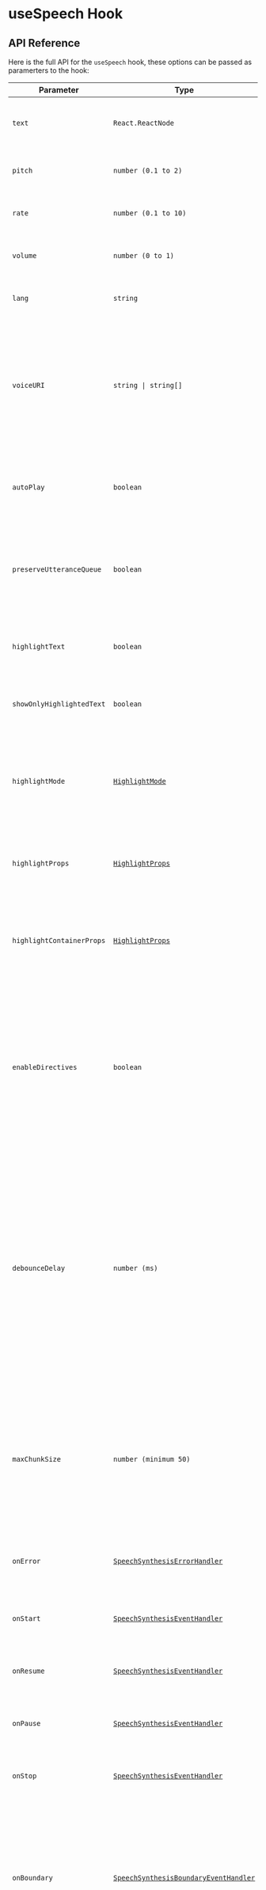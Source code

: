 # useSpeech Hook

## API Reference

Here is the full API for the `useSpeech` hook, these options can be passed as paramerters to the hook:

| Parameter                 | Type                                                                          | Required | Default         | Description                                                                                                                                                                                                                                                                                          |
| ------------------------- | ----------------------------------------------------------------------------- | -------- | --------------- | ---------------------------------------------------------------------------------------------------------------------------------------------------------------------------------------------------------------------------------------------------------------------------------------------------- |
| `text`                    | `React.ReactNode`                                                             | Yes      | -               | It contains the text to be spoken by **Web Speech API**.                                                                                                                                                                                                                                             |
| `pitch`                   | `number (0.1 to 2)`                                                           | No       | `1`             | The pitch at which the utterance will be spoken.                                                                                                                                                                                                                                                     |
| `rate`                    | `number (0.1 to 10)`                                                          | No       | `1`             | The speed at which the utterance will be spoken.                                                                                                                                                                                                                                                     |
| `volume`                  | `number (0 to 1)`                                                             | No       | `1`             | The volume at which the utterance will be spoken.                                                                                                                                                                                                                                                    |
| `lang`                    | `string`                                                                      | No       | -               | The language in which the utterance will be spoken.                                                                                                                                                                                                                                                  |
| `voiceURI`                | `string \| string[]`                                                          | No       | -               | The voice using which the utterance will be spoken. If provided an array, further voices will be used as fallback if initial voices are not found. See possible values [here](https://developer.mozilla.org/en-US/docs/Web/API/SpeechSynthesis/getVoices).                                           |
| `autoPlay`                | `boolean`                                                                     | No       | `false`         | Automatically starts speech when the component loads or when `text` changes, if set to true.                                                                                                                                                                                                         |
| `preserveUtteranceQueue`  | `boolean`                                                                     | No       | `false`         | Whether to maintain a queue of speech utterances (true) or clear previous utterances (false).                                                                                                                                                                                                        |
| `highlightText`           | `boolean`                                                                     | No       | `false`         | Whether the words in the text should be highlighted as they are read or not.                                                                                                                                                                                                                         |
| `showOnlyHighlightedText` | `boolean`                                                                     | No       | `false`         | If `true`, returns only the currently highlighted text.                                                                                                                                                                                                                                              |
| `highlightMode`           | [`HighlightMode`](#highlightmode)                                             | No       | `word`          | Defines the level of text highlighting: `word`, `sentence` (highlights until `.`, `?`, `!`, or `\n`), `line` (splits only at `\n`), or `paragraph`.                                                                                                                                                  |
| `highlightProps`          | [`HighlightProps`](#highlightprops)                                           | No       | -               | Props to customize the highlighted word, typically applied to the `<mark>` tag.                                                                                                                                                                                                                      |
| `highlightContainerProps` | [`HighlightProps`](#highlightprops)                                           | No       | -               | Props applied to the container wrapping highlighted words typically applied to the `<span>` tag.                                                                                                                                                                                                     |
| `enableDirectives`        | `boolean`                                                                     | No       | `false`         | If `true`, enables inline processing controls for dynamically adjusting pitch, rate, volume, and other speech parameters, or inserting pauses directly within your text content. See [Directives](/docs/usage/directives).                                                                           |
| `debounceDelay`           | `number (ms)`                                                                      | No       | 0             | Debounces changes to the `text` input to avoid unnecessary processing during rapid updates (e.g., from user input). This helps improve performance by reducing redundant text parsing. **Note:** setting this may delay normal updates and can cause `starvation` if the input changes never settle. |
| `maxChunkSize`            | `number (minimum 50)`                                                         | No       | 250             | Specifies the maximum size of each text chunk when dividing the text. This helps manage the Web Speech API's text limit, avoiding issues related to large text inputs.                                                                                                                               |
| `onError`                 | [`SpeechSynthesisErrorHandler`](#speechsynthesiserrorhandler)                 | No       | `console.error` | Function to be executed if browser doesn't support **Web Speech API**.                                                                                                                                                                                                                               |
| `onStart`                 | [`SpeechSynthesisEventHandler`](#speechsynthesiseventhandler)                 | No       | -               | Function to be executed when speech utterance is started.                                                                                                                                                                                                                                            |
| `onResume`                | [`SpeechSynthesisEventHandler`](#speechsynthesiseventhandler)                 | No       | -               | Function to be executed when speech utterance is resumed.                                                                                                                                                                                                                                            |
| `onPause`                 | [`SpeechSynthesisEventHandler`](#speechsynthesiseventhandler)                 | No       | -               | Function to be executed when speech utterance is paused.                                                                                                                                                                                                                                             |
| `onStop`                  | [`SpeechSynthesisEventHandler`](#speechsynthesiseventhandler)                 | No       | -               | Function to be executed when speech utterance is stopped.                                                                                                                                                                                                                                            |
| `onBoundary`              | [`SpeechSynthesisBoundaryEventHandler`](#speechsynthesisboundaryeventhandler) | No       | -               | Function to be executed during speech synthesis that provides progress updates. Fires at the start (0%), at word/sentence boundaries during speech (1-99%), and at completion (100%).                                                                                                                |
| `onQueueChange`           | [`QueueChangeEventHandler`](#queuechangeeventhandler)                         | No       | -               | Function to be executed whenever `queue` changes.                                                                                                                                                                                                                                                    |

## Types

### HighlightMode

```typescript
type HighlightMode = "word" | "sentence" | "line" | "paragraph";
```

### HighlightProps

```typescript
import { CSSProperties } from "react";

type HighlightProps = {
  className?: string;
  id?: string;
  style?: CSSProperties;
  title?: string;
};
```

### QueueChangeEventHandler

```typescript
type SpeechUtterancesQueue = Partial<SpeechSynthesisUtterance>[];
type QueueChangeEventHandler = (queue: SpeechUtterancesQueue) => void;
```

### SpeechSynthesisBoundaryEventHandler

```typescript
type SpeechSynthesisBoundaryEvent = { progress: number };
type SpeechSynthesisBoundaryEventHandler = (event: SpeechSynthesisBoundaryEvent) => void;
```

### SpeechSynthesisErrorHandler

```typescript
type SpeechSynthesisErrorHandler = (error: Error) => void;
```

### SpeechSynthesisEventHandler

```typescript
type SpeechSynthesisEventHandler = () => void;
```
